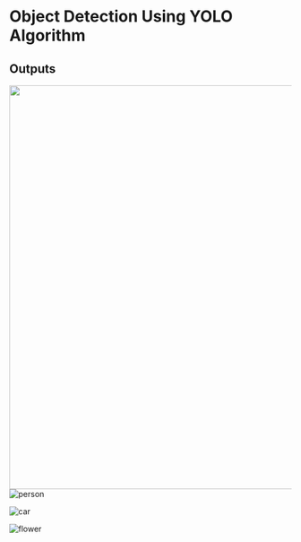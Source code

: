 # Object Detection Using YOLO Algorithm

## Outputs

<img align="right" width="1280" height="720" src="https://user-images.githubusercontent.com/37298971/40066230-7e4580c6-5885-11e8-812d-bdee3a761ad0.jpg">

![person](https://user-images.githubusercontent.com/37298971/40066230-7e4580c6-5885-11e8-812d-bdee3a761ad0.jpg)

![car](https://user-images.githubusercontent.com/37298971/40066164-596cd560-5885-11e8-858e-850c1f8883f8.jpg)

![flower](https://user-images.githubusercontent.com/37298971/40066181-64658124-5885-11e8-913e-bf78b2978418.jpg)
